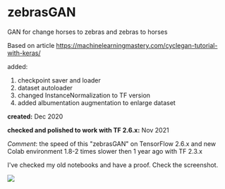 # zebrasGAN
GAN for change horses to zebras and zebras to horses

Based on article https://machinelearningmastery.com/cyclegan-tutorial-with-keras/

added:  
1. checkpoint saver and loader
2. dataset autoloader
3. changed InstanceNormalization to TF version
4. added albumentation augmentation to enlarge dataset

**created:** Dec 2020

**checked and polished to work with TF 2.6.x:** Nov 2021

_Comment_: the speed of this "zebrasGAN" on TensorFlow 2.6.x and new Colab environment 1.8-2 times slower then 1 year ago with TF 2.3.x

I've checked my old notebooks and have a proof. Check the screenshot.

<img src="/home/cubecloud/Python/projects/zebrasGAN/proof_1year_ago.png"/>